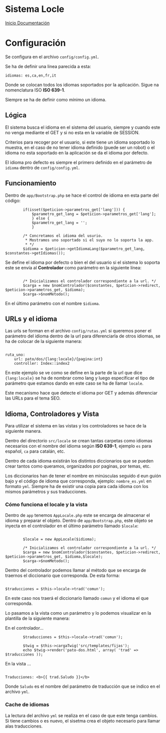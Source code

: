 Sistema Locle
=============

[Inicio Documentación][1] 

# Configuración

Se configura en el archivo `config/config.yml`.

Se ha de definir una linea parecida a esta:

```
idiomas: es,ca,en,fr,it

```

Donde se colocan todos los idiomas soportados por la aplicación. Sigue na nomenclatura ISO **ISO 639-1**.

Siempre se ha de definir como mínimo un idioma.



## Lógica

El sistema busca el idioma en el sistema del usuario, siempre y cuando este no venga mediante el GET y si no esta en la variable de SESSION.

Criterios para recoger por el usuario, si este tiene un idioma soportado lo muestra, en el caso de no tener idioma definido (puede ser un robot) o el idioma no esta soportado en la aplicación se da el idioma por defecto.

El idioma pro defecto es siempre el primero definido en el parámetro de `idioma` dentro de `config/config.yml`.



## Funcionamiento

Dentro de `app/Bootstrap.php` se hace el control de idioma en esta parte del código:

```
		if(isset($peticion->parametros_get['lang'])) {
			$parametro_get_lang = $peticion->parametros_get['lang']; 
			} else {
			$parametro_get_lang = '';	
			}
		
		/* Concretamos el idioma del usurio. 
		 * Mostramos uno soportado si el suyo no lo soporta la app.
		 * */
		$idioma = $peticion->getIdiomaLang($parametro_get_lang, $constantes->getIdiomas());

```

Se define el idioma por defecto o bien el del usuario si el sistema lo soporta este se envía al **Controlador** como parámetro en la siguiente línea:

```

		/* Inicializamos el controlador correspondiente a la url. */
		$carga = new $nomControlador($constantes, $peticion->redirect, $peticion->parametros_get, $idioma);
		$carga->$nomMetodo();

```

En el último parámetro con el nombre `$idioma`.



## URLs y el idioma

Las urls se forman en el archivo `config/rutas.yml` si queremos poner el parámetro del idioma dentro de la url para diferenciarla de otros idiomas, se ha de colocar 
de la siguiente manera:

```

ruta_uno:
    url: pato/dos/{lang:locale}/{pagina:int}
    controller: Index::index2

```


En este ejemplo se ve como se define en la parte de la url que dice `{lang:locale}` se ha de nombrar como lang y luego especificar el tipo de parámetro que estamos dando en este caso se ha de llamar `locale`.

Este mecanismo hace que detecte el idioma por GET y además diferenciar las URLs para el tema SEO.



## Idioma, Controladores y Vista

Para utilizar el sistema en las vistas y los controladores se hace de la siguiente manera.

Dentro del directorio `src/locale` se crean tantas carpetas como idiomas necesarios con el nombre del idioma según **ISO 639-1**, ejemplo `es` para español, `ca` para catalán, etc.

Dentro de cada idioma existirán los distintos diccionarios que se pueden crear tantos como queramos, organizados por paginas, por temas, etc.

Los diccionarios han de tener el nombre en minúsculas seguido d eun guión bajo y el código de idioma que corresponda, ejemplo: `nombre_es.yml` en formato `yml`. Siempre ha de existir una copia para cada idioma con los mismos parámetros y sus traducciones.


### Cómo funciona el locale y la vista

Dentro de `app` tenemos `AppLocale.php` este se encarga de almacenar el idioma y preparar el objeto. Dentro de `app/Bootstrap.php`,  este objeto se inyecta en el controlador en el último parámetro llamado `$locale`:

```

		$locale = new AppLocale($idioma);
		
		/* Inicializamos el controlador correspondiente a la url. */
		$carga = new $nomControlador($constantes, $peticion->redirect, $peticion->parametros_get, $idioma,$locale);
		$carga->$nomMetodo();

```

Dentro del controlador podemos llamar al método que se encarga de traernos el diccionario que corresponda. De esta forma:

```

$traducciones = $this->locale->trad('comun');

```

En este caso nos traerá el diccionario llamado `comun` y el idioma el que corresponda.

Lo pasamos a la vista como un parámetro y lo podemos visualizar en la plantilla de la siguiente manera:

En el controlador...

```
		$traducciones = $this->locale->trad('comun');
		
		$twig = $this->cargaTwig('src/templates/fijas');	
		echo $twig->render('pato-dos.html', array( 'trad' => $traducciones ));

```


En la vista ...

```

Traducciones: <b>{{ trad.Saludo }}</b>

```

Donde `Saludo` es el nombre del parámetro de traducción que se indico en el archivo `yml`.




### Cache de idiomas

La lectura del archivo `yml` se realiza en el caso de que este tenga cambios. Si tiene cambios o es nuevo, el sisetma crea el objeto necesario para llamar alas traducciones.



[1]:  Inicio_Documentacion.md
